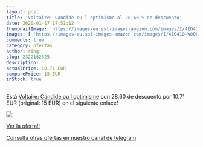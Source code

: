 ```yaml
---
layout: post
title: 'Voltaire: Candide ou l optimisme al 28.60 % de descuento'
date: 2020-01-17 17:51:12
thumbnailImage: 'https://images-eu.ssl-images-amazon.com/images/I/41Q41Q-W0OL._SL200_.jpg'
images: [ 'https://images-eu.ssl-images-amazon.com/images/I/41Q41Q-W0OL._SL200_.jpg' ]
comments: true
category: ofertas
author: ring
slug: 2322162825
description:
actualPrice: 10.71 EUR
comparePrice: 15 EUR
inStock: true
---
```


Está [Voltaire: Candide ou l optimisme](https://www.amazon.es/dp/2322162825/?tag=redken-21) con 28.60 de descuento por 10.71 EUR (original: 15 EUR) en el siguiente enlace!

[![](https://images-eu.ssl-images-amazon.com/images/I/41Q41Q-W0OL._SL200_.jpg)](https://www.amazon.es/dp/2322162825/?tag=redken-21)

[Ver la oferta!!](https://www.amazon.es/dp/2322162825/?tag=redken-21)

[Consulta otras ofertas en nuestro canal de telegram](https://t.me/s/ofertas25)

